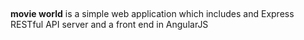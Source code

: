 ## ##

**movie world** is a simple web application which includes and Express RESTful API server and a front end in AngularJS



